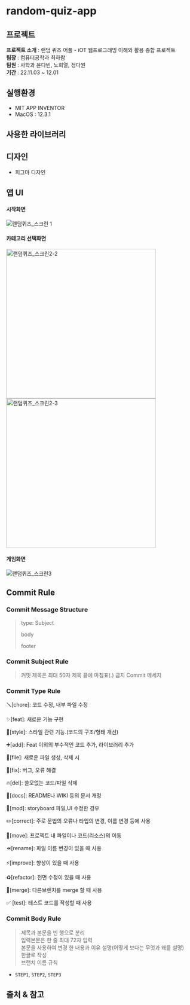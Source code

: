 # random-quiz-app

## 프로젝트 
<b>프로젝트 소개</b> : 랜덤 퀴즈 어플 - iOT 웹프로그래밍 이해와 활용 종합 프로젝트<br>
<b>팀장</b> : 컴퓨터공학과 최하람<br>
<b>팀원</b> : 사학과 윤다빈, 노희열, 정다원<br>
<b>기간</b> : 22.11.03 ~ 12.01

## 실행환경
- MIT APP INVENTOR
- MacOS : 12.3.1

## 사용한 라이브러리

## 디자인
- 피그마 디자인

## 앱 UI
#### 시작화면
![랜덤퀴즈_스크린 1](https://user-images.githubusercontent.com/62204475/202910478-b3ddfcb0-1bfd-4cc7-8fe7-f9cd514a71d5.png)<br>

#### 카테고리 선택화면
<img width="400" alt="랜덤퀴즈_스크린2-2" src="https://user-images.githubusercontent.com/62204475/202910504-20374c51-46d6-403b-9b6b-0cab37ea5aeb.png"><br>
<img width="400" alt="랜덤퀴즈_스크린2-3" src="https://user-images.githubusercontent.com/62204475/202910506-32262b75-bd35-4a89-b014-4061c39503f8.png"><br>

#### 게임화면
![랜덤퀴즈_스크린3](https://user-images.githubusercontent.com/62204475/202910507-a1a8cbcf-e788-4325-a493-9758f20d95b5.png)<br>


## Commit Rule

### Commit Message Structure

> type: Subject
> 
> 
> body
> 
> footer
> 

### Commit Subject  Rule

> 커밋 제목은 최대 50자 
제목 끝에 마침표(.) 금지
Commit 메세지
> 

### Commit Type Rule

🪛[chore]: 코드 수정, 내부 파일 수정

✨[feat]: 새로운 기능 구현

🎨[style]: 스타일 관련 기능.(코드의 구조/형태 개선)

➕[add]: Feat 이외의 부수적인 코드 추가, 라이브러리 추가

🔧[file]: 새로운 파일 생성, 삭제 시

🐛[fix]: 버그, 오류 해결

🔥[del]: 쓸모없는 코드/파일 삭제

📝[docs]: README나 WIKI 등의 문서 개정

💄[mod]: storyboard 파일,UI 수정한 경우

✏️[correct]: 주로 문법의 오류나 타입의 변경, 이름 변경 등에 사용

🚚[move]: 프로젝트 내 파일이나 코드(리소스)의 이동

⏪️[rename]: 파일 이름 변경이 있을 때 사용

⚡️[improve]: 향상이 있을 때 사용

♻️[refactor]: 전면 수정이 있을 때 사용

🔀[merge]: 다른브렌치를 merge 할 때 사용

✅ [test]: 테스트 코드를 작성할 때 사용


### **Commit Body Rule**

> 제목과 본문을 빈 행으로 분리<br>
입력본문은 한 줄 최대 72자 입력<br>
본문을 사용하여 변경 한 내용과 이유 설명(어떻게 보다는 무엇과 왜를 설명)<br>
한글로 작성<br>
브랜치 이름 규칙
> 
- `STEP1`, `STEP2`, `STEP3`

## 출처 & 참고

